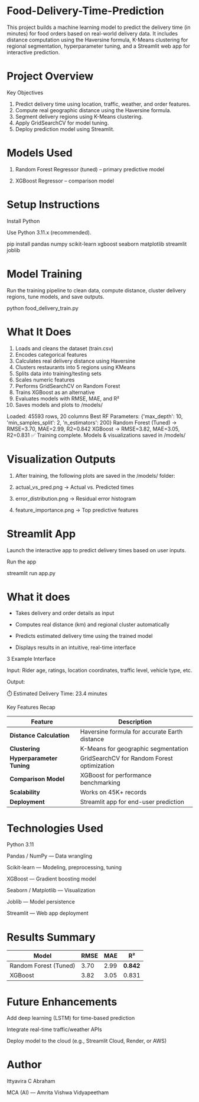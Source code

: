 # Food-Delivery-Time-Prediction
This project builds a machine learning model to predict the delivery time (in minutes) for food orders based on real-world delivery data. It includes distance computation using the Haversine formula, K-Means clustering for regional segmentation, hyperparameter tuning, and a Streamlit web app for interactive prediction.


# Project Overview

Key Objectives

  1. Predict delivery time using location, traffic, weather, and order features.
  2. Compute real geographic distance using the Haversine formula.
  3. Segment delivery regions using K-Means clustering.
  4. Apply GridSearchCV for model tuning.
  5. Deploy prediction model using Streamlit.

# Models Used

1. Random Forest Regressor (tuned) – primary predictive model

2. XGBoost Regressor – comparison model

# Setup Instructions

Install Python

Use Python 3.11.x (recommended).

pip install pandas numpy scikit-learn xgboost seaborn matplotlib streamlit joblib

# Model Training

Run the training pipeline to clean data, compute distance, cluster delivery regions, tune models, and save outputs.

python food_delivery_train.py

# What It Does

  1. Loads and cleans the dataset (train.csv)
  2. Encodes categorical features
  3. Calculates real delivery distance using Haversine
  4. Clusters restaurants into 5 regions using KMeans
  5. Splits data into training/testing sets
  6. Scales numeric features
  7. Performs GridSearchCV on Random Forest
  8. Trains XGBoost as an alternative
  9. Evaluates models with RMSE, MAE, and R²
  10. Saves models and plots to /models/

Loaded: 45593 rows, 20 columns
Best RF Parameters: {'max_depth': 10, 'min_samples_split': 2, 'n_estimators': 200}
Random Forest (Tuned) → RMSE=3.70, MAE=2.99, R2=0.842
XGBoost → RMSE=3.82, MAE=3.05, R2=0.831
✅ Training complete. Models & visualizations saved in /models/

# Visualization Outputs

1. After training, the following plots are saved in the /models/ folder:

2. actual_vs_pred.png → Actual vs. Predicted times

3. error_distribution.png → Residual error histogram

4. feature_importance.png → Top predictive features

# Streamlit App

Launch the interactive app to predict delivery times based on user inputs.

Run the app

streamlit run app.py

# What it does

- Takes delivery and order details as input

- Computes real distance (km) and regional cluster automatically

- Predicts estimated delivery time using the trained model

- Displays results in an intuitive, real-time interface

3 Example Interface

Input: Rider age, ratings, location coordinates, traffic level, vehicle type, etc.

Output:

⏱️ Estimated Delivery Time: 23.4 minutes

Key Features Recap

| Feature                   | Description                                   |
| ------------------------- | --------------------------------------------- |
| **Distance Calculation**  | Haversine formula for accurate Earth distance |
| **Clustering**            | K-Means for geographic segmentation           |
| **Hyperparameter Tuning** | GridSearchCV for Random Forest optimization   |
| **Comparison Model**      | XGBoost for performance benchmarking          |
| **Scalability**           | Works on 45K+ records                         |
| **Deployment**            | Streamlit app for end-user prediction         |

# Technologies Used

Python 3.11

Pandas / NumPy — Data wrangling

Scikit-learn — Modeling, preprocessing, tuning

XGBoost — Gradient boosting model

Seaborn / Matplotlib — Visualization

Joblib — Model persistence

Streamlit — Web app deployment

# Results Summary

| Model                 | RMSE | MAE  | R²        |
| --------------------- | ---- | ---- | --------- |
| Random Forest (Tuned) | 3.70 | 2.99 | **0.842** |
| XGBoost               | 3.82 | 3.05 | 0.831     |

# Future Enhancements

Add deep learning (LSTM) for time-based prediction

Integrate real-time traffic/weather APIs

Deploy model to the cloud (e.g., Streamlit Cloud, Render, or AWS)

# Author

Ittyavira C Abraham

MCA (AI) — Amrita Vishwa Vidyapeetham

